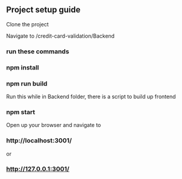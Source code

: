 ## Project setup guide
Clone the project

Navigate to /credit-card-validation/Backend

### run these commands

### npm install

### npm run build 
Run this while in Backend folder, there is a script to  build up frontend

### npm start

Open up your browser and navigate to 
### http://localhost:3001/
or
### http://127.0.0.1:3001/
